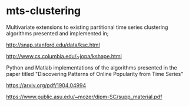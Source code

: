# mts-clustering
Multivariate extensions to existing partitional time series clustering algorithms presented and implemented in;

http://snap.stanford.edu/data/ksc.html

http://www.cs.columbia.edu/~jopa/kshape.html

Python and Matlab implementations of the algorithms presented in the paper titled "Discovering Patterns of Online Popularity from Time Series" 

https://arxiv.org/pdf/1904.04994

https://www.public.asu.edu/~mozer/dipm-SC/supp_material.pdf
